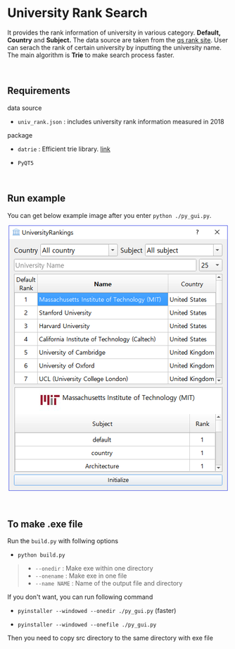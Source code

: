 # University Rank Search

It provides the rank information of university in various category. **Default, 
Country** and **Subject.** The data source are taken from the [qs rank site](https://www.topuniversities.com/university-rankings/world-university-rankings/2018).
User can serach the rank of certain university by inputting the university name.
The main algorithm is **Trie** to make search process faster. 

<br/>

## Requirements

data source

- `univ_rank.json` : includes university rank information measured in 2018

package

- `datrie` : Efficient trie library. [link](https://github.com/pytries/datrie)

- `PyQT5`

<br/>

## Run example

You can get below example image after you enter `python ./py_gui.py`.

<p align="center"><img src ="image/sample.PNG" /></p> 
<br/>

## To make .exe file

Run the `build.py` with follwing options

- `python build.py`

> - `--onedir` : Make exe within one directory
> - `--onename` : Make exe in one file
> - `--name NAME` : Name of the output file and directory

If you don't want, you can run following command

- `pyinstaller --windowed --onedir ./py_gui.py` (faster)

- `pyinstaller --windowed --onefile ./py_gui.py`

Then you need to copy src directory to the same directory with exe file

<br/>